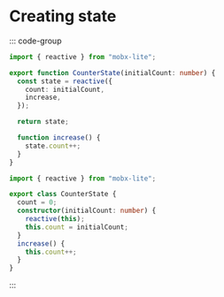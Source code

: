 # Creating state

::: code-group

```ts [Functional]
import { reactive } from "mobx-lite";

export function CounterState(initialCount: number) {
  const state = reactive({
    count: initialCount,
    increase,
  });

  return state;

  function increase() {
    state.count++;
  }
}
```

```ts [Object Oriented]
import { reactive } from "mobx-lite";

export class CounterState {
  count = 0;
  constructor(initialCount: number) {
    reactive(this);
    this.count = initialCount;
  }
  increase() {
    this.count++;
  }
}
```

:::
